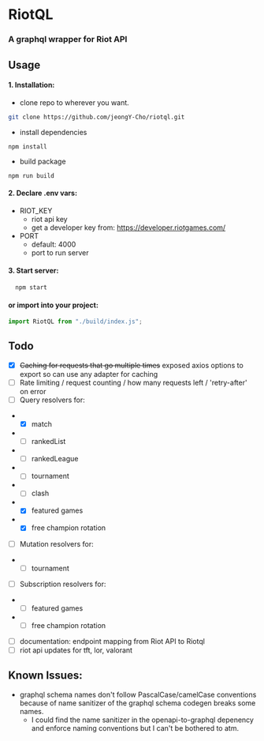 # RiotQL

### A graphql wrapper for Riot API

## Usage

#### 1. Installation:

- clone repo to wherever you want.

```bash
git clone https://github.com/jeongY-Cho/riotql.git
```

- install dependencies

```
npm install
```

- build package

```
npm run build
```

#### 2. Declare .env vars:

- RIOT_KEY
  - riot api key
  - get a developer key from: https://developer.riotgames.com/
- PORT
  - default: 4000
  - port to run server

#### 3. Start server:

```
  npm start
```

#### or import into your project:

```typescript
import RiotQL from "./build/index.js";
```

## Todo

- [x] ~~Caching for requests that go multiple times~~ exposed axios options to export so can use any adapter for caching
- [ ] Rate limiting / request counting / how many requests left / 'retry-after' on error
- [ ] Query resolvers for:
- - [x] match
- - [ ] rankedList
- - [ ] rankedLeague
- - [ ] tournament
- - [ ] clash
- - [x] featured games
- - [x] free champion rotation
- [ ] Mutation resolvers for:
- - [ ] tournament
- [ ] Subscription resolvers for:
- - [ ] featured games
- - [ ] free champion rotation
- [ ] documentation: endpoint mapping from Riot API to Riotql
- [ ] riot api updates for tft, lor, valorant

## Known Issues:

- graphql schema names don't follow PascalCase/camelCase conventions because of name sanitizer of the graphql schema codegen breaks some names.
  - I could find the name sanitizer in the openapi-to-graphql depenency and enforce naming conventions but I can't be bothered to atm.
